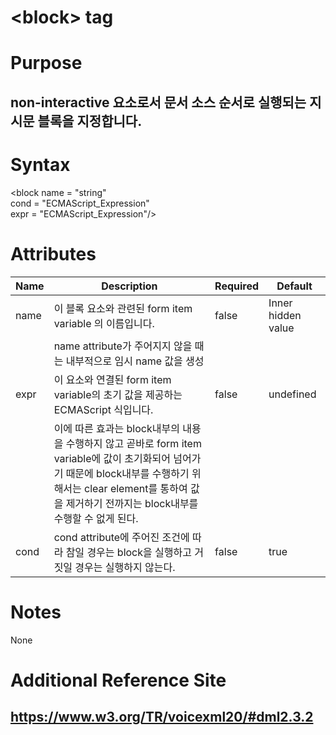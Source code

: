 # \<block> tag
# Purpose 
## non-interactive 요소로서  문서 소스 순서로 실행되는 지시문 블록을 지정합니다.

# Syntax
\<block name = "string"\
        cond = "ECMAScript_Expression"\
        expr = "ECMAScript_Expression"/>

# Attributes
|Name |Description |Required |Default|
|-----|------------|---------|-------|
|name |이 블록 요소와 관련된 form item variable 의 이름입니다.| false|  Inner hidden value   |
||name attribute가 주어지지 않을 때는 내부적으로 임시 name 값을 생성||
|expr |이 요소와 연결된 form item variable의 초기 값을 제공하는 ECMAScript 식입니다.|false| undefined|
||이에 따른 효과는 block내부의 내용을 수행하지 않고 곧바로 form item variable에 값이 초기화되어 넘어가기 때문에 block내부를 수행하기 위해서는 clear element를 통하여 값을 제거하기 전까지는 block내부를 수행할 수 없게 된다.|||
|cond|cond attribute에 주어진 조건에 따라 참일 경우는 block을 실행하고 거짓일 경우는 실행하지 않는다. |false| true|    

# Notes
None
# Additional Reference Site
## https://www.w3.org/TR/voicexml20/#dml2.3.2